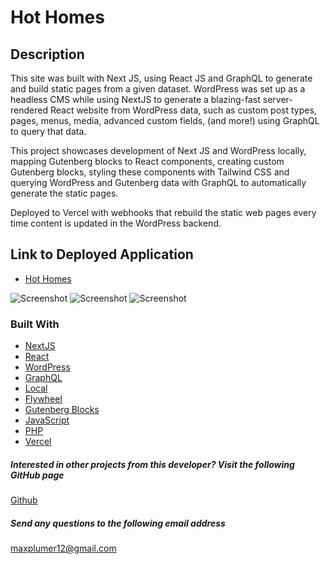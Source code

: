 # Hot Homes

## Description

This site was built with Next JS, using React JS and GraphQL to generate and build static pages from a given dataset. 
WordPress was set up as a headless CMS while using NextJS to generate a blazing-fast 
server-rendered React website from WordPress data, such as custom post types, pages, menus, media, advanced custom fields, 
(and more!) using GraphQL to query that data. 

This project showcases development of Next JS and WordPress locally, mapping Gutenberg blocks to React components, creating custom Gutenberg blocks, 
styling these components with Tailwind CSS and querying WordPress and Gutenberg data with GraphQL to automatically 
generate the static pages.

Deployed to Vercel with webhooks that rebuild the static web pages every time content is updated in the WordPress backend.

## Link to Deployed Application

* [Hot Homes](https://hot-homes.vercel.app/)

![Screenshot](https://max-portfolio-project-assets.s3.amazonaws.com/hot-homes/Screen+Shot+2023-10-10+at+7.46.13+PM.png)
![Screenshot](https://max-portfolio-project-assets.s3.amazonaws.com/hot-homes/Screen+Shot+2023-10-10+at+7.47.24+PM.png)
![Screenshot](https://max-portfolio-project-assets.s3.amazonaws.com/hot-homes/Screen+Shot+2023-10-10+at+7.48.16+PM.png)

### Built With

- [NextJS](https://nextjs.org/)
- [React](https://reactjs.org/)
- [WordPress](https://wordpress.org/)
- [GraphQL](https://graphql.org/)
- [Local](https://localwp.com/)
- [Flywheel](https://getflywheel.com/)
- [Gutenberg Blocks](https://wordpress.org/gutenberg/)
- [JavaScript](https://www.javascript.com/)
- [PHP](https://www.php.net/)
- [Vercel](https://vercel.com/)


##### Interested in other projects from this developer? Visit the following GitHub page

[Github](https://github.com/mplumer)

##### Send any questions to the following email address

maxplumer12@gmail.com
